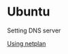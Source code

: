 # Ubuntu

Setting DNS server

[Using netplan](https://www.configserverfirewall.com/ubuntu-linux/ubuntu-set-dns-server/)

